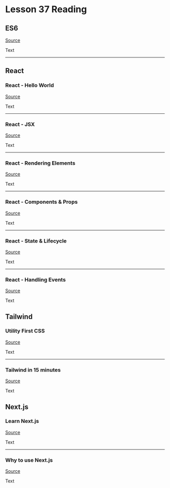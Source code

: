# Lesson 37 Reading

## ES6

[Source](https://www.taniarascia.com/es6-syntax-and-feature-overview/)

Text

---

## React

### React - Hello World

[Source](https://reactjs.org/docs/hello-world.html)

Text

---

### React - JSX

[Source](https://reactjs.org/docs/introducing-jsx.html)

Text

---

### React - Rendering Elements

[Source](https://reactjs.org/docs/rendering-elements.html)

Text

---

### React - Components & Props

[Source](https://reactjs.org/docs/components-and-props.html)

Text

---

### React - State & Lifecycle

[Source](https://reactjs.org/docs/state-and-lifecycle.html)

Text

---

### React - Handling Events

[Source](https://reactjs.org/docs/handling-events.html)

Text

## Tailwind

### Utility First CSS

[Source](https://tailwindcss.com/docs/utility-first)

Text

---

### Tailwind in 15 minutes

[Source](https://www.youtube.com/watch?v=6zIuAyLZPH0)

Text

## Next.js

### Learn Next.js

[Source](https://nextjs.org/learn/basics/create-nextjs-app)

Text

---

### Why to use Next.js

[Source](https://www.youtube.com/watch?v=rtgbaKBhdkk)

Text
